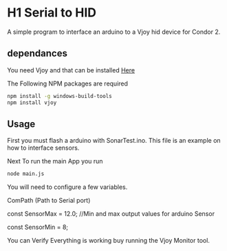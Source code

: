 # H1 Serial to HID
A simple program to interface an arduino to a Vjoy hid device for Condor 2.


## dependances
You need Vjoy and that can be installed [Here](http://vjoystick.sourceforge.net/site/)

The Following NPM packages are required
```bash
npm install -g windows-build-tools
npm install vjoy
```

## Usage
First you must flash a arduino with SonarTest.ino. This file is an example on how to interface sensors.

Next To run the main App you run
```bash
node main.js
```

You will need to configure a few variables.

ComPath (Path to Serial port)

const SensorMax = 12.0; //Min and max output values for arduino Sensor

const SensorMin = 8;

You can Verify Everything is working buy running the Vjoy Monitor tool.
